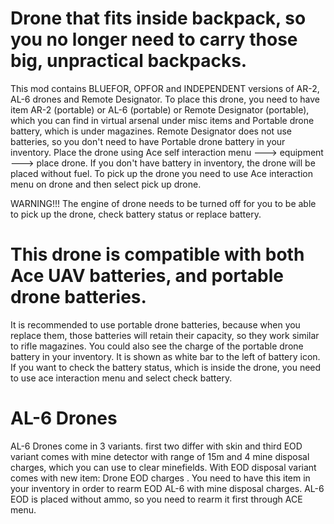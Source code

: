 # Drone that fits inside backpack, so you no longer need to carry those big, unpractical backpacks.

This mod contains BLUEFOR, OPFOR and INDEPENDENT versions of AR-2, AL-6 drones and Remote Designator.
To place this drone, you need to have item AR-2 (portable) or AL-6 (portable) or Remote Designator (portable), which you can find in virtual arsenal under misc items and Portable drone battery, which is under magazines. Remote Designator does not use batteries, so you don't need to have Portable drone battery in your inventory.
Place the drone using Ace self interaction menu ---> equipment ---> place drone.
If you don't have battery in inventory, the drone will be placed without fuel.
To pick up the drone you need to use Ace interaction menu on drone and then select pick up drone.

WARNING!!! The engine of drone needs to be turned off for you to be able to pick up the drone, check battery status or replace battery.

# This drone is compatible with both Ace UAV batteries, and portable drone batteries.
It is recommended to use portable drone batteries, because when you replace them, those batteries will retain their capacity, so they work similar to rifle magazines.
You could also see the charge of the portable drone battery in your inventory. It is shown as white bar to the left of battery icon.
If you want to check the battery status, which is inside the drone, you need to use ace interaction menu and select check battery.

# AL-6 Drones
AL-6 Drones come in 3 variants. first two differ with skin and third EOD variant comes with mine detector with range of 15m and 4 mine disposal charges, which you can use to clear minefields.
With EOD disposal variant comes with new item: Drone EOD charges . You need to have this item in your inventory in order to rearm EOD AL-6 with mine disposal charges.
AL-6 EOD is placed without ammo, so you need to rearm it first through ACE menu.
